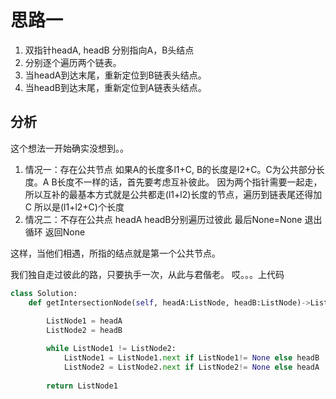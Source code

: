 # 思路一

1. 双指针headA, headB 分别指向A，B头结点
2. 分别逐个遍历两个链表。
3. 当headA到达末尾，重新定位到B链表头结点。
4. 当headB到达末尾，重新定位到A链表头结点。

## 分析
这个想法一开始确实没想到。。
1. 情况一：存在公共节点
   如果A的长度多l1+C, B的长度是l2+C。C为公共部分长度。A B长度不一样的话，首先要考虑互补彼此。
   因为两个指针需要一起走，所以互补的最基本方式就是公共都走(l1+l2)长度的节点，遍历到链表尾还得加C
   所以是(l1+l2+C)个长度
2. 情况二：不存在公共点
   headA headB分别遍历过彼此 最后None=None 退出循环 返回None

这样，当他们相遇，所指的结点就是第一个公共节点。

我们独自走过彼此的路，只要执手一次，从此与君偕老。
哎。。。上代码
```python
class Solution:
    def getIntersectionNode(self, headA:ListNode, headB:ListNode)->ListNode:
        
        ListNode1 = headA
        ListNode2 = headB

        while ListNode1 != ListNode2:
            ListNode1 = ListNode1.next if ListNode1!= None else headB
            ListNode2 = ListNode2.next if ListNode2!= None else headA
            
        return ListNode1
```
